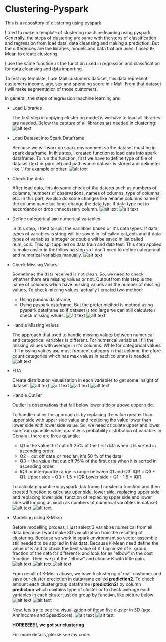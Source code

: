 # Clustering-Pyspark
This is a repository of clustering using pyspark

I tried to make a template of clustering machine learning using pyspark. Generally, the steps of clustering are same with the steps of classification and regression from load data, data cleansing and making a prediction. But the differences are the libraries, models and data that are used. I used K-Mean to create clustering. 

I use the same function as the function used in regression and classfication for data cleansing and data importing. 

To test my template, I use Mall customers dataset, this data represent customers income, age, sex and spending score in a Mall. From that dataset I will make segmentation of those customers.

In general, the steps of regression machine learning are:

* Load Libraries

  The first step in applying clustering model is we have to load all libraries are needed. Below the capture of all libraries are needed in clustering: 
  ![alt text](https://github.com/elsyifa/Clustering-Pyspark/blob/master/Images/load_libraries.png)
  
  
* Load Dataset into Spark Dataframe

  Because we will work on spark environment so the dataset must be in spark dataframe. In this step, I created function to load data into spark dataframe. To run this function, first we have to define type of file of dataset (text or parquet) and path where dataset is stored and delimeter like ',' for example or other. 
  ![alt text](https://github.com/elsyifa/Clustering-Pyspark/blob/master/Images/load_dataset.png)
  

* Check the data
  
  After load data, lets do some check of the dataset such as numbers of columns, numbers of observations, names of columns, type of columns, etc. In this part, we also do some changes like rename columns name if the column name too long, change the data type if data type not in accordance or drop unnecessary column.
  ![alt text](https://github.com/elsyifa/Clustering-Pyspark/blob/master/Images/check_data.png)
  ![alt text](https://github.com/elsyifa/Clustering-Pyspark/blob/master/Images/check_data2.png)
  
  
* Define categorical and numerical variables

  In this step, I tried to split the variables based on it's data types. If data types of variables is string will be saved in list called cat_cols and if data types of variables is integer or double will be saved in list called num_cols. This split applied on data train and data test. This step applied to make easier in the following step so I don't need to define categorical and numerical variables manually.
  ![alt text](https://github.com/elsyifa/Clustering-Pyspark/blob/master/Images/define_categorical_nummerical_variables.png)
  

* Check Missing Values
  
  Sometimes the data received is not clean. So, we need to check whether there are missing values or not. Output from this step is the name of columns which have missing values and the number of missing values. To check missing values, actually I created two method:

    - Using pandas dataframe,
    - Using pyspark dataframe. But the prefer method is method using pyspark dataframe so if dataset is too large we can still calculate / check missing values.
    ![alt text](https://github.com/elsyifa/Clustering-Pyspark/blob/master/Images/check_missing_values.png)
    ![alt text](https://github.com/elsyifa/Clustering-Pyspark/blob/master/Images/check_missing_values2.png)
    
    
* Handle Missing Values

  The approach that used to handle missing values between numerical and categorical variables is different. For numerical variables I fill the missing values with average in it's columns. While for categorical values I fill missing values use most frequent category in that column, therefore count categories which has max values in each columns is needed. 
  ![alt text](https://github.com/elsyifa/Clustering-Pyspark/blob/master/Images/handle_missing_values.png)
  
  
* EDA 

  Create distribution visualization in each variables to get some insight of dataset. 
  ![alt text](https://github.com/elsyifa/Clustering-Pyspark/blob/master/Images/EDA1.png)
  ![alt text](https://github.com/elsyifa/Clustering-Pyspark/blob/master/Images/EDA2.png)
  ![alt text](https://github.com/elsyifa/Clustering-Pyspark/blob/master/Images/EDA3.png)
  ![alt text](https://github.com/elsyifa/Clustering-Pyspark/blob/master/Images/EDA4.png)
  
  
* Handle Outlier

  Outlier is observations that fall below lower side or above upper side.

  To handle outlier the approach is by replacing the value greater than upper side with upper side value and replacing the value lower than lower side with lower side value. So, we need calculate upper and lower side from quantile value, quantile is probability distribution of variable. In General, there are three quantile:

    - Q1 = the value that cut off 25% of the first data when it is sorted in ascending order.
    - Q2 = cut off data, or median, it's 50 % of the data
    - Q3 = the value that cut off 75% of the first data when it is sorted in ascending order.
    - IQR or interquartile range is range between Q1 and Q3. IQR = Q3 - Q1.
  Upper side = Q3 + 1.5 * IQR Lower side = Q1 - 1.5 * IQR

  To calculate quantile in pyspark dataframe I created a function and then created function to calculate uper side, lower side, replacing upper side and replacing lower side. function of replacing upper side and lower side will looping as much as numbers of numerical variables in dataset.
  ![alt text](https://github.com/elsyifa/Clustering-Pyspark/blob/master/Images/handle_outlier.png)
  ![alt text](https://github.com/elsyifa/Clustering-Pyspark/blob/master/Images/handle_outlier2.png)
  
  
* Modelling using K-Mean
  
  Before modelling process, I just select 3 variables numerical from all data because I want make 3D visualization from the resulting of clustering. Because we work in spark environment so vector assemble still needed to be applied in this data.
  Because K-Mean need define the value of K and to check the best value of K, I optimize of k, group fraction of the data for different k and look for an "elbow" in the cost function. Then, we plot the "elbow" and choose K with little gain.
  ![alt text](https://github.com/elsyifa/Clustering-Pyspark/blob/master/Images/modelling.png)
  ![alt text](https://github.com/elsyifa/Clustering-Pyspark/blob/master/Images/modelling2.png)
  ![alt text](https://github.com/elsyifa/Clustering-Pyspark/blob/master/Images/modelling3.png)
  
  
  From result of K-Mean above, we have 5 clustering of mall customer and save our cluster prediction in dataframe called **prediction2**. To check amount each cluster group dataframe (**prediction2**) by column **prediction** which contains type of cluster or to check average each variables in each cluster just do group by function, like picture below:
  ![alt text](https://github.com/elsyifa/Clustering-Pyspark/blob/master/Images/modelling4.png)
  ![alt text](https://github.com/elsyifa/Clustering-Pyspark/blob/master/Images/modelling5.png)
  
  
  Now, lets try to see the visualization of those five cluster in 3D (age, AnnIncome and SpendScore).
  ![alt text](https://github.com/elsyifa/Clustering-Pyspark/blob/master/Images/visualize_clustering.png)
  ![alt text](https://github.com/elsyifa/Clustering-Pyspark/blob/master/Images/visualize_clustering2.png)
  
  **HOREEEE!!!, we got our clustering**
  
  For more details, please see my code.
